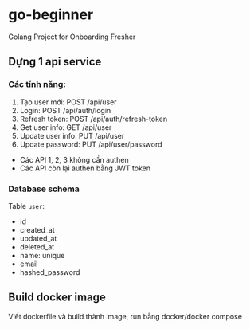 # go-beginner

Golang Project for Onboarding Fresher

## Dựng 1 api service

### Các tính năng:

1. Tạo user mới: POST /api/user
2. Login: POST /api/auth/login
3. Refresh token: POST /api/auth/refresh-token
4. Get user info: GET /api/user
5. Update user info: PUT /api/user
6. Update password: PUT /api/user/password

- Các API 1, 2, 3 không cần authen
- Các API còn lại authen bằng JWT token

### Database schema

Table `user`:

- id
- created_at
- updated_at
- deleted_at
- name: unique
- email
- hashed_password

## Build docker image

Viết dockerfile và build thành image, run bằng docker/docker compose

